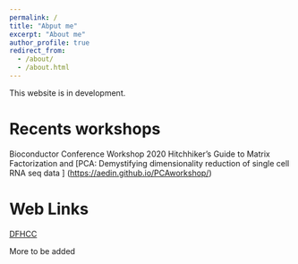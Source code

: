 ```yaml
---
permalink: /
title: "Abput me"
excerpt: "About me"
author_profile: true
redirect_from: 
  - /about/
  - /about.html
---
```


This website is in development. 

Recents workshops
======
Bioconductor Conference Workshop 2020 Hitchhiker’s Guide to Matrix Factorization and [PCA: Demystifying dimensionality reduction of single cell RNA seq data ] (https://aedin.github.io/PCAworkshop/)




Web Links
======
[DFHCC](https://www.dfhcc.harvard.edu/insider/member-detail/member/aedin-culhane-phd/)


More to be added

